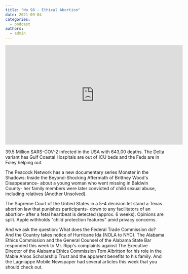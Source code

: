 ```yaml
---
title: "No 98 - Ethical Abortion"
date: 2021-09-04
categories: 
  - podcast
authors: 
  - admin
---
```


<iframe width="560" height="315" src="https://www.youtube.com/embed/EoKcyj-qdh8" frameborder="0" allow="accelerometer; autoplay; clipboard-write; encrypted-media; gyroscope; picture-in-picture" allowfullscreen></iframe>

39.5 Million SARS-COV-2 infected in the USA with 643,00 deaths. The Delta variant has Gulf Coastal Hospitals are out of ICU beds and the Feds are in Foley helping out.

The Peacock Network has a new documentary series Monster in the Shadows: Inside the Beyond-Shocking Aftermath of Brittney Wood's Disappearance- about a young woman who went missing in Baldwin County- her family members were later convicted of child sexual abuse, including relatives (Another Unsolved).

The Supreme Court of the Untied States in a 5-4 decision let stand a Texas abortion law that punishes participants- down to any facilitators of an abortion- after a fetal heartbeat is detected (approx. 6 weeks). Opinions are split. Apple withholds "child protection features" amid privacy concerns.

And we ask the question: What does the Federal Trade Commission do? And the Country takes notice of Hurricane Ida (NOLA to NYC). The Alabama Ethics Commission and the General Counsel of the Alabama State Bar responded this week to Mr. Ripp's complaints against The Executive Director of the Alabama Ethics Commission Tom Albritton for his role in the Mable Amos Scholarship Trust and the apparent benefits to his family. And the Lagniappe Mobile Newspaper had several articles this week that you should check out.
